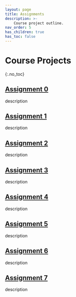 ```yaml
---
layout: page
title: Assignments
description: >-
    Course project outline.
nav_order: 5
has_children: true
has_toc: false
---
```


# Course Projects
{:.no_toc}

<!-- ## Table of contents
{: .no_toc .text-delta }

1. TOC
{:toc}

--- -->


## [Assignment 0](/assignments/asgn0/)

description

## [Assignment 1](/assignments/asgn1/)

description

## [Assignment 2](/assignments/asgn2/)

description

## [Assignment 3](/assignments/asgn3/)

description

## [Assignment 4](/assignments/asgn4/)

description

## [Assignment 5](/assignments/asgn5/)

description

## [Assignment 6](/assignments/asgn6/)

description

## [Assignment 7](/assignments/asgn7/)

description
